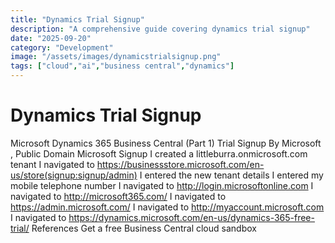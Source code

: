 ```yaml
---
title: "Dynamics Trial Signup"
description: "A comprehensive guide covering dynamics trial signup"
date: "2025-09-20"
category: "Development"
image: "/assets/images/dynamicstrialsignup.png"
tags: ["cloud","ai","business central","dynamics"]
---
```


# Dynamics Trial Signup

Microsoft Dynamics 365 Business Central (Part 1) Trial Signup By Microsoft , Public Domain Microsoft Signup I created a littleburra.onmicrosoft.com tenant I navigated to https://businessstore.microsoft.com/en-us/store(signup:signup/admin) I entered the new tenant details I entered my mobile telephone number I navigated to http://login.microsoftonline.com I navigated to http://microsoft365.com/ I navigated to https://admin.microsoft.com/ I navigated to http://myaccount.microsoft.com I navigated to https://dynamics.microsoft.com/en-us/dynamics-365-free-trial/ References Get a free Business Central cloud sandbox
